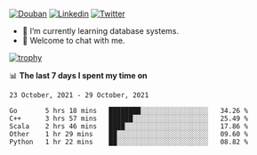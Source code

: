 
<p align="left">
<a href="https://www.douban.com/people/ixxchan"><img src="https://img.shields.io/badge/@ixxchan-007722?style=flat&logo=Douban&logoColor=white" alt="Douban" /></a> 
<a href="https://www.linkedin.com/in/xxchan/?locale=en_US"><img src="https://img.shields.io/badge/@xxchan-0073b1?style=flat&logo=LinkedIn&logoColor=white" alt="Linkedin" /></a> 
<a href="https://twitter.com/yayale_umi"><img src="https://img.shields.io/badge/@yayale__umi-1DA1F2?style=flat&logo=Twitter&logoColor=white" alt="Twitter"/></a>
</p>

- 🌱 I’m currently learning database systems.
- 💬 Welcome to chat with me.


[![trophy](https://github-profile-trophy.vercel.app/?username=xxchan&theme=flat&column=7)](https://github.com/xxchan)


📊 **The last 7 days I spent my time on** 

<!--START_SECTION:waka-->
```text
23 October, 2021 - 29 October, 2021

Go       5 hrs 18 mins   ████████░░░░░░░░░░░░░░░░░   34.26 % 
C++      3 hrs 57 mins   ██████░░░░░░░░░░░░░░░░░░░   25.49 % 
Scala    2 hrs 46 mins   ████░░░░░░░░░░░░░░░░░░░░░   17.86 % 
Other    1 hr 29 mins    ██░░░░░░░░░░░░░░░░░░░░░░░   09.60 % 
Python   1 hr 22 mins    ██░░░░░░░░░░░░░░░░░░░░░░░   08.82 %
```
<!--END_SECTION:waka-->

<!--
**xxchan/xxchan** is a ✨ _special_ ✨ repository because its `README.md` (this file) appears on your GitHub profile.

Here are some ideas to get you started:

- 🔭 I’m currently working on ...
- 🌱 I’m currently learning ...
- 👯 I’m looking to collaborate on ...
- 🤔 I’m looking for help with ...
- 💬 Ask me about ...
- 📫 How to reach me: ...
- 😄 Pronouns: ...
- ⚡ Fun fact: ...
-->

